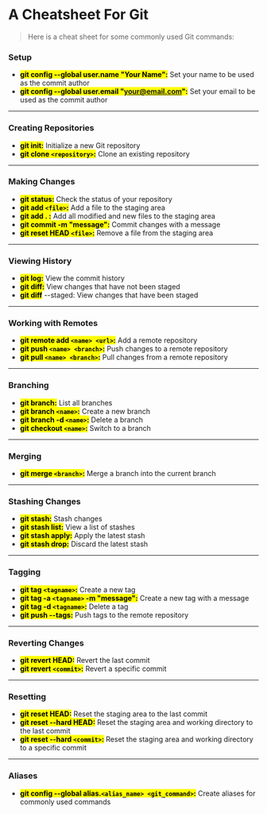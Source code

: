 # A Cheatsheet For Git

> Here is a cheat sheet for some commonly used Git commands:

### Setup

- <mark>**git config --global user.name "Your Name":**</mark> Set your name to be used as the commit author
- <mark>**git config --global user.email "your@email.com":**</mark> Set your email to be used as the commit author

---

### Creating Repositories
- **<mark>git init:</mark>** Initialize a new Git repository
- **<mark>git clone `<repository>`:</mark>** Clone an existing repository

---

### Making Changes

- <mark>**git status:**</mark> Check the status of your repository
- <mark>**git add `<file>`:**</mark> Add a file to the staging area
- <mark>**git add . :**</mark> Add all modified and new files to the staging area
- <mark>**git commit -m "message":**</mark> Commit changes with a message
- <mark>**git reset HEAD `<file>`:**</mark> Remove a file from the staging area

---

### Viewing History

- <mark>**git log:**</mark> View the commit history
- <mark>**git diff:**</mark> View changes that have not been staged
- <mark>**git diff**</mark> --staged: View changes that have been staged

---

### Working with Remotes

- <mark>**git remote add `<name> <url>`:**</mark> Add a remote repository
- <mark>**git push `<name> <branch>`:**</mark> Push changes to a remote repository
- <mark>**git pull `<name> <branch>`:**</mark> Pull changes from a remote repository

---

### Branching

- <mark>**git branch:**</mark> List all branches
- <mark>**git branch `<name>`:**</mark> Create a new branch
- <mark>**git branch -d `<name>`:**</mark> Delete a branch
- <mark>**git checkout `<name>`:**</mark> Switch to a branch

---

### Merging

- <mark>**git merge `<branch>`:**</mark> Merge a branch into the current branch

---

### Stashing Changes

- <mark>**git stash:**</mark> Stash changes
- <mark>**git stash list:**</mark> View a list of stashes
- <mark>**git stash apply:**</mark> Apply the latest stash
- <mark>**git stash drop:**</mark> Discard the latest stash

---

### Tagging

- <mark>**git tag `<tagname>`:**</mark> Create a new tag
- <mark>**git tag -a `<tagname>` -m "message":**</mark> Create a new tag with a message
- <mark>**git tag -d `<tagname>`:**</mark> Delete a tag
- <mark>**git push --tags:**</mark> Push tags to the remote repository

---

### Reverting Changes

- <mark>**git revert HEAD:**</mark> Revert the last commit
- <mark>**git revert `<commit>`:**</mark> Revert a specific commit

---

### Resetting

- <mark>**git reset HEAD:**</mark> Reset the staging area to the last commit
- <mark>**git reset --hard HEAD:**</mark> Reset the staging area and working directory to the last commit
- <mark>**git reset --hard `<commit>`:**</mark> Reset the staging area and working directory to a specific commit

---

### Aliases
- <mark>**git config --global alias.`<alias_name> <git_command>`:**</mark> Create aliases for commonly used commands